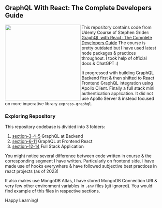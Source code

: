 ## GraphQL With React: The Complete Developers Guide

<img src="https://img-b.udemycdn.com/course/750x422/1109926_7f97_2.jpg" height="250" align="left" >

This repository contains code from Udemy Course of Stephen Grider: [GraphQL with React: The Complete Developers Guide](https://www.udemy.com/course/graphql-with-react-course/) The course is pretty outdated but I have used latest node packages & practices throughout. I took help of official docs & ChatGPT :)

It progressed with building GraphQL Backend first & then shifted to React Frontend GraphQL integration using Apollo Client. Finally a full stack mini authentication application. It did not use Apollo Server & instead focused on more imperative library `express-graphql`.


### Exploring Repository

This repository codebase is divided into 3 folders:
1. [section-3-4-5](https://github.com/kmanadkat/graphql-with-react/tree/master/section-3-4-5) GraphQL at Backend
2. [section-6-11](https://github.com/kmanadkat/graphql-with-react/tree/master/section-6-11) GraphQL at Frontend React
3. [section-12-14](https://github.com/kmanadkat/graphql-with-react/tree/master/section-12-14) Full Stack Application

You might notice several difference between code written in course & the corresponding segment I have written. Particularly on frontend side. I have made use of hooks everywhere & have followed subjective best practices in react projects (as of 2023)

It also makes use MongoDB Atlas, I have stored MongoDB Connection URI & very few other environment variables in `.env` files (git ignored). You would find example of this files in respective sections.

Happy Learning!
